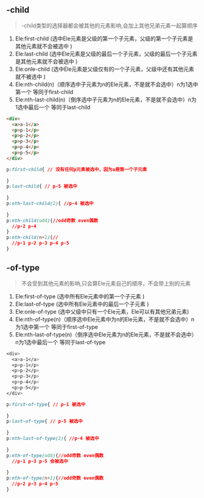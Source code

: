 ## -child

> -child类型的选择器都会被其他的元素影响,会加上其他兄弟元素一起算顺序

1. Ele:first-child (选中Ele元素是父级的第一个子元素，父级的第一个子元素是其他元素就不会被选中 )
2. Ele:last-child (选中Ele元素是父级的最后一个子元素，父级的最后一个子元素是其他元素就不会被选中 )
3. Ele:onle-child (选中Ele元素是父级仅有的一个子元素，父级中还有其他元素就不被选中 )
4. Ele:nth-child(n)（顺序选中子元素为n的Ele元素，不是就不会选中）n为1选中第一个 等同于first-child
5. Ele:nth-last-child(n)（倒序选中子元素为n的Ele元素，不是就不会选中）n为1选中最后一个 等同于last-child

```html
<div>
  <a>a-1</a>
  <p>p-1</p>
  <p>p-2</p>
  <p>p-3</p>
  <p>p-4</p>
  <p>p-5</p>
</div>
```

```css
p:first-child{ // 没有任何p元素被选中，因为a是第一个子元素
  
}
p:last-child{ // p-5 被选中
  
}
p:nth-last-child(2){ //p-4 被选中
  
}
p:nth-child(odd){//odd奇数 even偶数
  //p-2 p-4
}
p:nth-child(n+2){//
  //p-1 p-2 p-3 p-4 p-5
}
```

## -of-type

> 不会受到其他元素的影响,只会算Ele元素自己的顺序，不会带上别的元素

1. Ele:first-of-type (选中所有Ele元素中的第一个子元素 )
2. Ele:last-of-type (选中所有Ele元素中的最后一个子元素 )
3. Ele:onle-of-type (选中父级中只有一个Ele元素，Ele可以有其他兄弟元素)
4. Ele:nth-of-type(n)（顺序选中Ele元素中为n的Ele元素，不是就不会选中）n为1选中第一个 等同于first-of-type 
5. Ele:nth-last-of-type(n)（倒序选中Ele元素为n的Ele元素，不是就不会选中）n为1选中最后一个 等同于last-of-type

```css
<div>
  <a>a-1</a>
  <p>p-1</p>
  <p>p-2</p>
  <p>p-3</p>
  <p>p-4</p>
  <p>p-5</p>
</div>
```

```css
p:first-of-type{ // p-1 被选中
  
}
p:last-of-type{ // p-5 被选中
  
}
p:nth-last-of-type(2){ //p-4 被选中
  
}
p:nth-of-type(odd){//odd奇数 even偶数 
  //p-1 p-3 p-5 会被选中
  
}
p:nth-of-type(n+2){//odd奇数 even偶数
  //p-2 p-3 p-4 p-5
}
```



